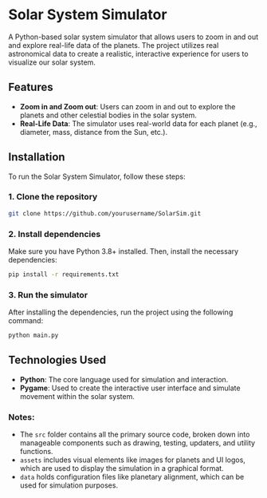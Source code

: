 
# Solar System Simulator

A Python-based solar system simulator that allows users to zoom in and out and explore real-life data of the planets. The project utilizes real astronomical data to create a realistic, interactive experience for users to visualize our solar system.

## Features

- **Zoom in and Zoom out**: Users can zoom in and out to explore the planets and other celestial bodies in the solar system.
- **Real-Life Data**: The simulator uses real-world data for each planet (e.g., diameter, mass, distance from the Sun, etc.).

## Installation

To run the Solar System Simulator, follow these steps:

### 1. Clone the repository

```bash
git clone https://github.com/yourusername/SolarSim.git
```

### 2. Install dependencies

Make sure you have Python 3.8+ installed. Then, install the necessary dependencies:

```bash
pip install -r requirements.txt
```

### 3. Run the simulator

After installing the dependencies, run the project using the following command:

```bash
python main.py
```

## Technologies Used

- **Python**: The core language used for simulation and interaction.
- **Pygame**: Used to create the interactive user interface and simulate movement within the solar system.


### Notes:
- The `src` folder contains all the primary source code, broken down into manageable components such as drawing, testing, updaters, and utility functions.
- `assets` includes visual elements like images for planets and UI logos, which are used to display the simulation in a graphical format.
- `data` holds configuration files like planetary alignment, which can be used for simulation purposes.
